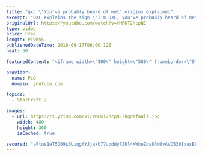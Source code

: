 ```yaml
---
title: "qxc \"You've probably heard of me\" origins explained"
excerpt: "QXC explains the sign \"I'm QXC, you've probably heard of me\" -- Recorded live on Justin.tv - http://j-tv.me/jsdJyy"
originalUrl: https://youtube.com/watch?v=VMPKT2hcpNE
type: video
price: Free
length: PT9M5S
publishedDateTime: 2019-09-17T06:00:12Z
heat: 50

featuredContent: "<iframe width=\"800\" height=\"500\" frameborder=\"0\" src=\"https://www.youtube.com/embed/VMPKT2hcpNE\" allow=\"accelerometer; autoplay; encrypted-media; gyroscope; picture-in-picture\" allowfullscreen></iframe>"

provider:
  name: PiG
  domain: youtube.com

topics:
  - StarCraft 2

images:
  - url: https://i.ytimg.com/vi/VMPKT2hcpNE/hqdefault.jpg
    width: 480
    height: 360
    isCached: true

secured: "aFtus1eT5O09L6UiqgfYJjaxb77ubdWyFJUl4KWkeZds8RKQvAVD530IxasBPf8+x5StxbR8nRlWvCF+/zotN10Oi92BS6SJs8LbQYHZ64KHDzhMltxd8OifG9QOGwBhN8dR6M+MfBoW/DhqCl4kfdYiyUULS6Mn/ELxvzjRzmcMMIvQg54CjsgdT/vyWOiX1xlyu4KOR86nsZj8zRK2MWd48curzh4sKuCFL/fgzC8vAsK/dgkZ1B5GDlLQmdfKQb97G4jOWjhVQkn0MUCM0xC12W3BGgaCgh7TRsJOb0IVt8IghmOVJMPn5kOeMH6v8YkM6UA3jb9StBDaOte+ZH9+KeIV9Wdiu4kClPMbNyzcbnPrdZk4g0eKDx3ySpHpQpJzpfI2joT59QNytv3ySMQG4EFozxoBVF2mR4MMC3o=;A8aSJ/v/cs1hCPsnO4c/Hw=="
---
```


